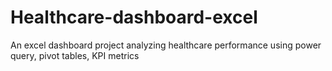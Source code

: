 # Healthcare-dashboard-excel
An excel dashboard project analyzing healthcare performance using power query, pivot tables, KPI metrics
